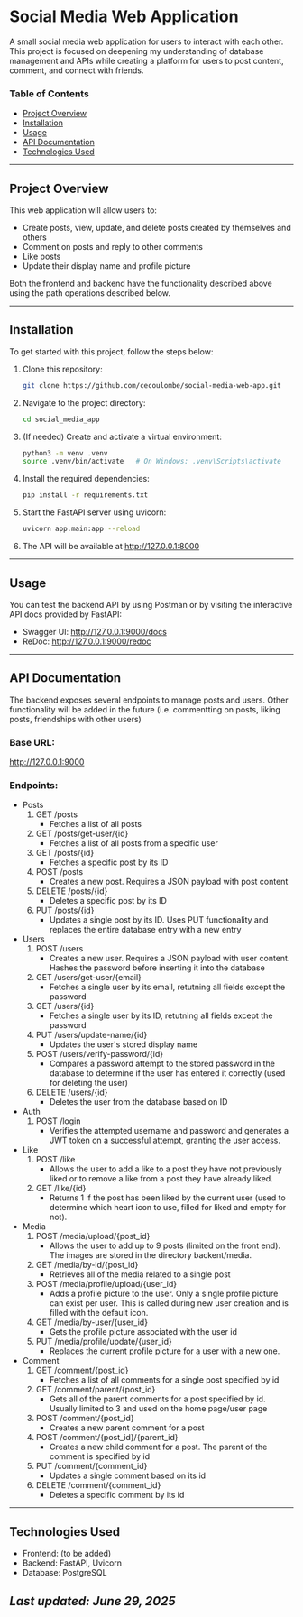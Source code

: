 # Social Media Web Application

A small social media web application for users to interact with each other. This project is focused on deepening my understanding of database management and APIs while creating a platform for users to post content, comment, and connect with friends.

### **Table of Contents**
- [Project Overview](#project-overview)
- [Installation](#installation)
- [Usage](#usage)
- [API Documentation](#api-documentation)
- [Technologies Used](#technologies-used)

---

## **Project Overview**
This web application will allow users to:
- Create posts, view, update, and delete posts created by themselves and others
- Comment on posts and reply to other comments
- Like posts
- Update their display name and profile picture

Both the frontend and backend have the functionality described above using the path operations described below.

---

## **Installation**
To get started with this project, follow the steps below:

1. Clone this repository:
   ```bash
   git clone https://github.com/cecoulombe/social-media-web-app.git
2. Navigate to the project directory:
   ```bash
   cd social_media_app
3. (If needed) Create and activate a virtual environment:
   ```bash
   python3 -m venv .venv
   source .venv/bin/activate   # On Windows: .venv\Scripts\activate
4. Install the required dependencies:
   ```bash
   pip install -r requirements.txt
5. Start the FastAPI server using uvicorn:
   ```bash
   uvicorn app.main:app --reload
6. The API will be available at
   http://127.0.0.1:8000

---

## **Usage**
You can test the backend API by using Postman or by visiting the interactive API docs provided by FastAPI:
* Swagger UI: http://127.0.0.1:9000/docs
* ReDoc: http://127.0.0.1:9000/redoc

---

## **API Documentation**
The backend exposes several endpoints to manage posts and users. Other functionality will be added in the future (i.e. commentting on posts, liking posts, friendships with other users)

### Base URL:
http://127.0.0.1:9000

### Endpoints:
- Posts
   1. GET /posts
      * Fetches a list of all posts
   2. GET /posts/get-user/{id}
      * Fetches a list of all posts from a specific user
   3. GET /posts/{id}
      * Fetches a specific post by its ID
   4. POST /posts
      * Creates a new post. Requires a JSON payload with post content
   5. DELETE /posts/{id}
      * Deletes a specific post by its ID
   6. PUT /posts/{id}
      * Updates a single post by its ID. Uses PUT functionality and replaces the entire database entry with a new entry
- Users
  1. POST /users
      * Creates a new user. Requires a JSON payload with user content. Hashes the password before inserting it into the database 
  2. GET /users/get-user/{email}
      * Fetches a single user by its email, retutning all fields except the password
  3. GET /users/{id}
      * Fetches a single user by its ID, retutning all fields except the password
  4. PUT /users/update-name/{id}
      * Updates the user's stored display name
  5. POST /users/verify-password/{id}
      * Compares a password attempt to the stored password in the database to determine if the user has entered it correctly (used for deleting the user)
  6. DELETE /users/{id}
      * Deletes the user from the database based on ID
- Auth
  1. POST /login
      * Verifies the attempted username and password and generates a JWT token on a successful attempt, granting the user access.
- Like
  1. POST /like
      * Allows the user to add a like to a post they have not previously liked or to remove a like from a post they have already liked.
  2. GET /like/{id}
      * Returns 1 if the post has been liked by the current user (used to determine which heart icon to use, filled for liked and empty for not).
- Media
  1. POST /media/upload/{post_id}
      * Allows the user to add up to 9 posts (limited on the front end). The images are stored in the directory backent/media.
  2. GET /media/by-id/{post_id}
      * Retrieves all of the media related to a single post
  3. POST /media/profile/upload/{user_id}
      * Adds a profile picture to the user. Only a single profile picture can exist per user. This is called during new user creation and is filled with the default icon.
  4. GET /media/by-user/{user_id}
      * Gets the profile picture associated with the user id
  4. PUT /media/profile/update/{user_id}
      * Replaces the current profile picture for a user with a new one.
- Comment
   1. GET /comment/{post_id}
      * Fetches a list of all comments for a single post specified by id
   2. GET /comment/parent/{post_id}
      * Gets all of the parent comments for a post specified by id. Usually limited to 3 and used on the home page/user page
   3. POST /comment/{post_id}
      * Creates a new parent comment for a post
   4. POST /comment/{post_id}/{parent_id}
      * Creates a new child comment for a post. The parent of the comment is specified by id
   5. PUT /comment/{comment_id}
      * Updates a single comment based on its id
   6. DELETE /comment/{comment_id}
      * Deletes a specific comment by its id
---

## **Technologies Used**
- Frontend: (to be added)
- Backend: FastAPI, Uvicorn
- Database: PostgreSQL

 ## *Last updated: June 29, 2025*
